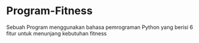 # Program-Fitness
Sebuah Program menggunakan bahasa pemrograman Python yang berisi 6 fitur untuk menunjang kebutuhan fitness
